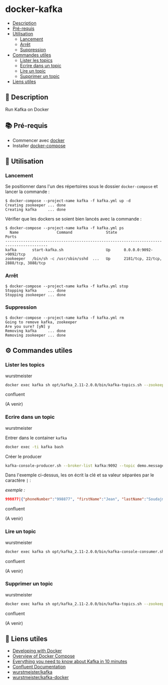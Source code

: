 # docker-kafka

* [Description](#speech_balloon-description)
* [Pré-requis](#books-pré-requis)
* [Utilisation](#rocket-utilisation)
  * [Lancement](#lancement)
  * [Arrêt](#arrêt)
  * [Suppression](#suppression)
* [Commandes utiles](#rocket-commandes-utiles)
  * [Lister les topics](#lister-les-topics)
  * [Ecrire dans un topic](#ecrire-dans-un-topic)
  * [Lire un topic](#lire-un-topic)
  * [Supprimer un topic](#supprimer-un-topic)
* [Liens utiles](#link-liens-utiles)

## :speech_balloon: Description

Run Kafka on Docker

## :books: Pré-requis

* Commencer avec [docker](https://www.docker.com/get-started)
* Installer [docker-compose](https://docs.docker.com/compose/install/)

## :rocket: Utilisation

### Lancement

Se positionner dans l'un des répertoires sous le dossier `docker-compose` et lancer la commande :

```console
$ docker-compose --project-name kafka -f kafka.yml up -d
Creating zookeeper ... done
Creating kafka     ... done
```

Vérifier que les dockers se soient bien lancés avec la commande :

```console
$ docker-compose --project-name kafka -f kafka.yml ps
  Name                 Command               State                  Ports
-----------------------------------------------------------------------------------------
kafka       start-kafka.sh                   Up      0.0.0.0:9092->9092/tcp
zookeeper   /bin/sh -c /usr/sbin/sshd  ...   Up      2181/tcp, 22/tcp, 2888/tcp, 3888/tcp
```

### Arrêt

```console
$ docker-compose --project-name kafka -f kafka.yml stop
Stopping kafka     ... done
Stopping zookeeper ... done
```

### Suppression

```console
$ docker-compose --project-name kafka -f kafka.yml rm
Going to remove kafka, zookeeper
Are you sure? [yN] y
Removing kafka     ... done
Removing zookeeper ... done
```

## :gear: Commandes utiles

### Lister les topics

wurstmeister

```bash
docker exec kafka sh opt/kafka_2.11-2.0.0/bin/kafka-topics.sh --zookeeper zookeeper:2181 --list
```

confluent

(A venir)

### Ecrire dans un topic

wurstmeister

Entrer dans le container `kafka`

```bash
docker exec -ti kafka bash
```

Créer le producer

```bash
kafka-console-producer.sh --broker-list kafka:9092 --topic demo.message --property "parse.key=true" --property "key.separator=|"
```

Dans l'exemple ci-dessus, les on écrit la clé et sa valeur séparées par le caractère `|` :

*exemple :*

```json
998877|{"phoneNumber":"998877", "firstName":"Jean", "lastName":"Soudajman"}
```

confluent

(A venir)

### Lire un topic

wurstmeister

```bash
docker exec kafka sh opt/kafka_2.11-2.0.0/bin/kafka-console-consumer.sh --bootstrap-server kafka:9092 --topic demo.message --from-beginning
```

confluent

(A venir)

### Supprimer un topic

wurstmeister

```bash
docker exec kafka sh opt/kafka_2.11-2.0.0/bin/kafka-topics.sh --zookeeper zookeeper:2181 --delete --topic demo.message
```

confluent

(A venir)

## :link: Liens utiles

* [Developing with Docker](https://www.docker.com/why-docker)
* [Overview of Docker Compose](https://docs.docker.com/compose)
* [Everything you need to know about Kafka in 10 minutes](https://kafka.apache.org/intro)
* [Confluent Documentation](https://docs.confluent.io/home/overview.html)
* [wurstmeister/kafka](https://hub.docker.com/r/wurstmeister/kafka "hub.docker.com")
* [wurstmeister/kafka-docker](https://github.com/wurstmeister/kafka-docker "github.com")
